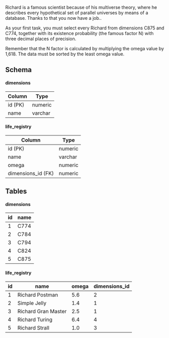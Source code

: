 Richard is a famous scientist because of his multiverse theory, where he describes every hypothetical set of parallel universes by means of a database. Thanks to that you now have a job..

As your first task, you must select every Richard from dimensions C875 and C774, together with its existence probability (the famous factor N) with three decimal places of precision.

Remember that the N factor is calculated by multiplying the omega value by 1,618. The data must be sorted by the least omega value.

## Schema
#### dimensions
|Column|Type|
|------|----|
|id (PK)|numeric|
|name|varchar|


#### life_registry
|Column|Type|
|------|----|
|id (PK)|numeric|
|name|varchar|
|omega|numeric|
|dimensions_id (FK)|numeric|
 
## Tables
#### dimensions
|id|name|
|--|----|
|1|C774|
|2|C784|
|3|C794|
|4|C824|
|5|C875|
   
#### life_registry
|id|name|omega|dimensions_id|
|--|----|-----|-------------|
|1|Richard Postman|5.6|2|
|2|Simple Jelly|1.4|1|
|3|Richard Gran Master|2.5|1|
|4|Richard Turing|6.4|4|
|5|Richard Strall|1.0|3|
